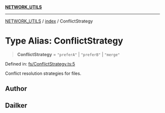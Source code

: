 [**NETWORK_UTILS**](../../README.md)

***

[NETWORK_UTILS](../../README.md) / [index](../README.md) / ConflictStrategy

# Type Alias: ConflictStrategy

> **ConflictStrategy** = `"preferA"` \| `"preferB"` \| `"merge"`

Defined in: [fs/ConflictStrategy.ts:5](https://github.com/dailker/everyutil-js/blob/7799f3f003cb23f425be3f1c83c38483e2648188/src/fs/ConflictStrategy.ts#L5)

Conflict resolution strategies for files.

## Author

## Dailker
